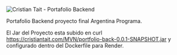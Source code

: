 ![Cristian Tait - Portafolio Backend](https://cristiantait.com/imgAP/logo.png)

Portafolio Backend proyecto final Argentina Programa.

El Jar del Proyecto esta subido en curl https://cristiantait.com/MVN/portfolio-back-0.0.1-SNAPSHOT.jar y configurado dentro del Dockerfile para Render.
